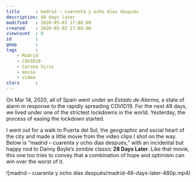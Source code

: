 ```yaml
---
title      : madrid – cuarenta y ocho días después
description: 48 days later
modified   : 2020-05-03 17:08:00
created    : 2020-05-03 17:08:00
viewcount  : 0
id         :
gmap       :
tags       :
    - Madrid
    - COVID19
    - Corona Virus
    - movie
    - video
stars      :
---
```


On Mar 14, 2020, all of Spain went under an *Estado de Alarma,* a state of alarm in response to the rapidly spreading COVID19. For the next 48 days, we lived under one of the strictest lockdowns in the world. Yesterday, the process of easing the lockdown started. 

I went out for a walk to Puerta del Sol, the geographic and social heart of the city and made a little movie from the video clips I shot on the way. Below is “madrid – cuarenta y ocho días después,” with an incidental but happy nod to Danny Boyle’s zombie classic **28 Days Later**. Like that movie, this one too tries to convey that a combination of hope and optimism can win over the worst of it.

![madrid – cuarenta y ocho días después/madrid-48-days-later-480p.mp4)